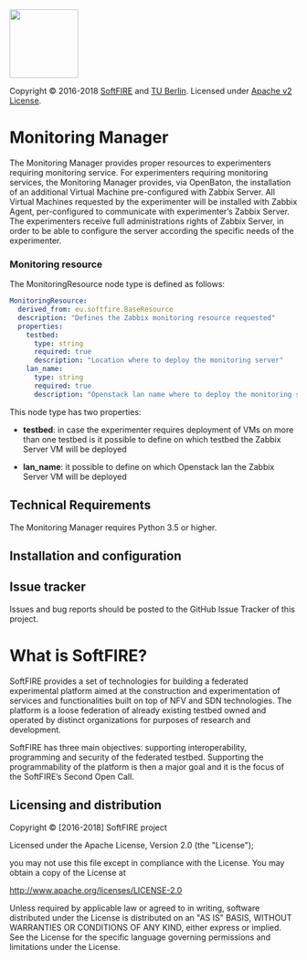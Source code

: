   <img src="https://www.softfire.eu/wp-content/uploads/SoftFIRE_Logo_Fireball-300x300.png" width="120"/>

  Copyright © 2016-2018 [SoftFIRE](https://www.softfire.eu/) and [TU Berlin](http://www.av.tu-berlin.de/next_generation_networks/).
  Licensed under [Apache v2 License](http://www.apache.org/licenses/LICENSE-2.0).

# Monitoring Manager

The Monitoring Manager provides proper resources to experimenters requiring monitoring service. For experimenters requiring monitoring services, the Monitoring Manager provides, via OpenBaton, the installation of an additional Virtual Machine pre-configured with Zabbix Server. All Virtual Machines requested by the experimenter will be installed with Zabbix Agent, per-configured to communicate with experimenter’s Zabbix Server. The experimenters receive full administrations rights of Zabbix Server, in order to be able to configure the server according the specific needs of the experimenter.

### Monitoring resource

The MonitoringResource node type is defined as follows:

```yaml
MonitoringResource:
  derived_from: eu.softfire.BaseResource
  description: "Defines the Zabbix monitoring resource requested"
  properties:
    testbed:
      type: string
      required: true
      description: "Location where to deploy the monitoring server"
    lan_name:
      type: string
      required: true
      description: "Openstack lan name where to deploy the monitoring server"
```

This node type has two properties:

* **testbed**: in case the experimenter requires deployment of VMs on more than one testbed is it possible to define on which testbed the Zabbix Server VM will be deployed

* **lan_name**: it possible to define on which Openstack lan the Zabbix Server VM will be deployed

## Technical Requirements

The Monitoring Manager requires Python 3.5 or higher.

## Installation and configuration


## Issue tracker

Issues and bug reports should be posted to the GitHub Issue Tracker of this project.

# What is SoftFIRE?

SoftFIRE provides a set of technologies for building a federated experimental platform aimed at the construction and experimentation of services and functionalities built on top of NFV and SDN technologies.
The platform is a loose federation of already existing testbed owned and operated by distinct organizations for purposes of research and development.

SoftFIRE has three main objectives: supporting interoperability, programming and security of the federated testbed.
Supporting the programmability of the platform is then a major goal and it is the focus of the SoftFIRE’s Second Open Call.

## Licensing and distribution
Copyright © [2016-2018] SoftFIRE project

Licensed under the Apache License, Version 2.0 (the "License");

you may not use this file except in compliance with the License.
You may obtain a copy of the License at

  http://www.apache.org/licenses/LICENSE-2.0

Unless required by applicable law or agreed to in writing, software
distributed under the License is distributed on an "AS IS" BASIS,
WITHOUT WARRANTIES OR CONDITIONS OF ANY KIND, either express or implied.
See the License for the specific language governing permissions and
limitations under the License.

